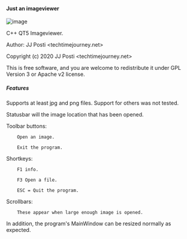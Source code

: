 #### Just an imageviewer

![image](https://user-images.githubusercontent.com/29865797/77225079-b8db9c80-6b74-11ea-9b03-d91602d947d6.jpg)


C++ QT5 Imageviewer.

Author: JJ Posti <techtimejourney.net>

Copyright (c) 2020 JJ Posti <techtimejourney.net>

This is free software, and you are welcome to redistribute it under GPL Version 3 or Apache v2 license.

##### Features

Supports at least jpg and png files. Support for others was not tested.

Statusbar will the image location that  has been opened.

Toolbar buttons:

		Open an image.

		Exit the program.

Shortkeys: 

		F1 info.

		F3 Open a file.

		ESC = Quit the program.


Scrollbars:

		These appear when large enough image is opened.

In addition, the program's MainWindow can be resized normally as expected.
